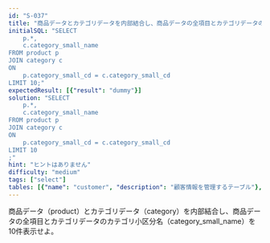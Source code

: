 ```yaml
---
id: "S-037"
title: "商品データとカテゴリデータを内部結合し、商品データの全項目とカテゴリデータのカテゴリ小区分名を..."
initialSQL: "SELECT
    p.*,
    c.category_small_name
FROM product p
JOIN category c
ON
    p.category_small_cd = c.category_small_cd
LIMIT 10;"
expectedResult: [{"result": "dummy"}]
solution: "SELECT
    p.*,
    c.category_small_name
FROM product p
JOIN category c
ON
    p.category_small_cd = c.category_small_cd
LIMIT 10
;"
hint: "ヒントはありません"
difficulty: "medium"
tags: ["select"]
tables: [{"name": "customer", "description": "顧客情報を管理するテーブル"}, {"name": "receipt", "description": "レシート明細データを管理するテーブル"}, {"name": "store", "description": "店舗情報を管理するテーブル"}, {"name": "product", "description": "商品情報を管理するテーブル"}, {"name": "category", "description": "カテゴリ情報を管理するテーブル"}]
---
```


商品データ（product）とカテゴリデータ（category）を内部結合し、商品データの全項目とカテゴリデータのカテゴリ小区分名（category_small_name）を10件表示せよ。
